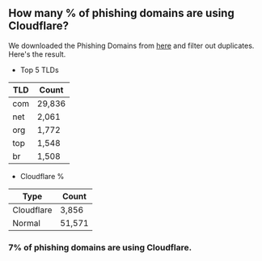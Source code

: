 ## How many % of phishing domains are using Cloudflare?


We downloaded the Phishing Domains from [here](https://github.com/mitchellkrogza/Phishing.Database) and filter out duplicates.
Here's the result.


[//]: # (start replacement)


- Top 5 TLDs

| TLD | Count |
| --- | --- |
| com | 29,836 |
| net | 2,061 |
| org | 1,772 |
| top | 1,548 |
| br | 1,508 |


- Cloudflare %

| Type | Count |
| --- | --- |
| Cloudflare | 3,856 |
| Normal | 51,571 |


### 7% of phishing domains are using Cloudflare.